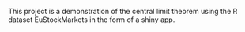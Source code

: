 This project is a demonstration of the central limit theorem using the R dataset EuStockMarkets in the form of a shiny app.
